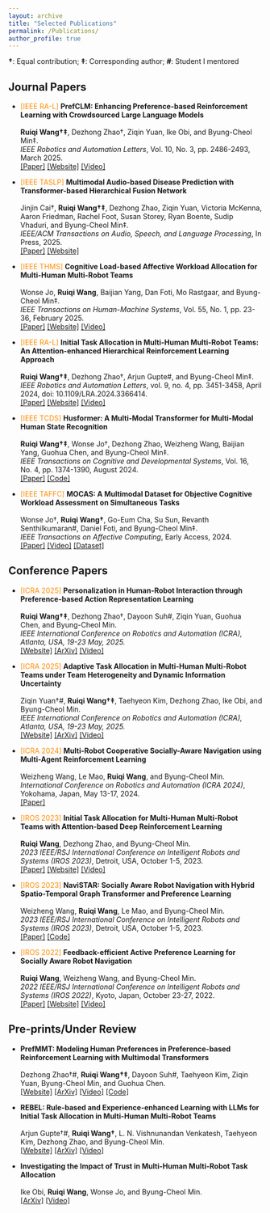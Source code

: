 ```yaml
---
layout: archive
title: "Selected Publications"
permalink: /Publications/
author_profile: true
---
```


**†**: Equal contribution; **‡**: Corresponding author; **#**: Student I mentored  

## Journal Papers 



<ul>
  <li> <span style="color: DarkOrange;">[IEEE RA-L]</span> <strong>PrefCLM: Enhancing Preference-based Reinforcement Learning with Crowdsourced Large Language Models</strong><br><br>
  <strong>Ruiqi Wang†‡</strong>, Dezhong Zhao†, Ziqin Yuan, Ike Obi, and Byung-Cheol Min‡.<br>
  <em>IEEE Robotics and Automation Letters</em>, Vol. 10, No. 3, pp. 2486-2493, March 2025.<br>
  <a href="https://arxiv.org/abs/2407.08213" target="_blank">[Paper]</a> <a href="https://prefclm.github.io/" target="_blank">[Website]</a> <a href="https://www.youtube.com/watch?v=0vyekC2fqrY" target="_blank">[Video]</a>
  </li>
</ul>

<ul>
  <li> <span style="color: DarkOrange;">[IEEE TASLP]</span> <strong>Multimodal Audio-based Disease Prediction with Transformer-based Hierarchical Fusion Network</strong><br><br>
  Jinjin Cai†, <strong>Ruiqi Wang†‡</strong>, Dezhong Zhao, Ziqin Yuan, Victoria McKenna, Aaron Friedman, Rachel Foot, Susan Storey, Ryan Boente, Sudip Vhaduri, and Byung-Cheol Min‡.<br>
  <em>IEEE/ACM Transactions on Audio, Speech, and Language Processing</em>, In Press, 2025.<br>
  <a href="https://arxiv.org/abs/2410.09289" target="_blank">[Paper]</a> <a href="https://sites.google.com/view/audformer" target="_blank">[Website]</a> 
  </li>
</ul>

<ul>
  <li><span style="color: DarkOrange;">[IEEE THMS]</span> <strong>Cognitive Load-based Affective Workload Allocation for Multi-Human Multi-Robot Teams</strong><br><br>
  Wonse Jo, <strong>Ruiqi Wang</strong>, Baijian Yang, Dan Foti, Mo Rastgaar, and Byung-Cheol Min‡.<br>
  <em>IEEE Transactions on Human-Machine Systems</em>, Vol. 55, No. 1, pp. 23-36, February 2025.<br>
  <a href="https://ieeexplore.ieee.org/document/10816723" target="_blank">[Paper]</a> <a href="https://sites.google.com/view/affective-workload-allocation/home" target="_blank">[Website]</a> <a href="https://www.youtube.com/watch?v=qrmAQqfdLZk" target="_blank">[Video]</a>
  </li>
</ul>


<ul>
  <li><span style="color: DarkOrange;">[IEEE RA-L]</span> <strong>Initial Task Allocation in Multi-Human Multi-Robot Teams: An Attention-enhanced Hierarchical Reinforcement Learning Approach</strong><br><br>
  <strong>Ruiqi Wang†‡</strong>, Dezhong Zhao†, Arjun Gupte#, and Byung-Cheol Min‡.<br>
  <em>IEEE Robotics and Automation Letters</em>, vol. 9, no. 4, pp. 3451-3458, April 2024, doi: 10.1109/LRA.2024.3366414.<br>
  <a href="https://ieeexplore.ieee.org/abstract/document/10436714" target="_blank">[Paper]</a> <a href="https://sites.google.com/view/ita-aehrl" target="_blank">[Website]</a> <a href="https://www.youtube.com/watch?v=wMXLYCuktRk" target="_blank">[Video]</a>
  </li>
</ul>

<ul>
  <li><span style="color: DarkOrange;">[IEEE TCDS]</span> <strong>Husformer: A Multi-Modal Transformer for Multi-Modal Human State Recognition</strong><br><br>
  <strong>Ruiqi Wang†‡</strong>, Wonse Jo†, Dezhong Zhao, Weizheng Wang, Baijian Yang, Guohua Chen, and Byung-Cheol Min‡.<br>
  <em>IEEE Transactions on Cognitive and Developmental Systems</em>, Vol. 16, No. 4, pp. 1374-1390, August 2024.<br>
  <a href="https://ieeexplore.ieee.org/document/10413204" target="_blank">[Paper]</a> <a href="https://github.com/SMARTlab-Purdue/Husformer" target="_blank">[Code]</a>
  </li>
</ul>

<ul>
  <li><span style="color: DarkOrange;">[IEEE TAFFC]</span> <strong>MOCAS: A Multimodal Dataset for Objective Cognitive Workload Assessment on Simultaneous Tasks</strong><br><br>
  Wonse Jo†, <strong>Ruiqi Wang†</strong>, Go-Eum Cha, Su Sun, Revanth Senthilkumaran#, Daniel Foti, and Byung-Cheol Min‡.<br>
  <em>IEEE Transactions on Affective Computing</em>, Early Access, 2024.<br>
  <a href="https://arxiv.org/pdf/2210.03065" target="_blank">[Paper]</a> <a href="https://www.youtube.com/watch?v=BxVVj7R9b70&feature=youtu.be" target="_blank">[Video]</a> <a href="https://zenodo.org/records/10396672" target="_blank">[Dataset]</a>
  </li>
</ul>

## Conference Papers 

<ul>
  <li> <span style="color: DarkOrange;">[ICRA 2025]</span> <strong>Personalization in Human-Robot Interaction through Preference-based Action Representation Learning</strong><br><br>
  <strong>Ruiqi Wang†‡</strong>,  Dezhong Zhao†, Dayoon Suh#, Ziqin Yuan, Guohua Chen, and Byung-Cheol Min.<br>
  <em>IEEE International Conference on Robotics and Automation (ICRA), Atlanta, USA, 19-23 May, 2025.</em><br>
    <a href="https://sites.google.com/view/pbarl/home" target="_blank">[Website]</a> <a href="https://arxiv.org/abs/2409.13822" target="_blank">[ArXiv]</a> <a href="https://youtu.be/LWmmS0uGsCw" target="_blank">[Video]</a>
  </li>
</ul>

<ul>
  <li> <span style="color: DarkOrange;">[ICRA 2025]</span> <strong>Adaptive Task Allocation in Multi-Human Multi-Robot Teams under Team Heterogeneity and Dynamic Information Uncertainty</strong><br><br>
  Ziqin Yuan†#, <strong>Ruiqi Wang†‡</strong>, Taehyeon Kim, Dezhong Zhao, Ike Obi, and Byung-Cheol Min.<br>
  <em>IEEE International Conference on Robotics and Automation (ICRA), Atlanta, USA, 19-23 May, 2025.</em><br>
    <a href="https://sites.google.com/view/ata-hrl/home" target="_blank">[Website]</a> <a href="https://arxiv.org/abs/2409.13824" target="_blank">[ArXiv]</a> <a href="https://www.youtube.com/watch?v=T5-DcMCpA5Q" target="_blank">[Video]</a>
  </li>
</ul>

<ul>
  <li><span style="color: DarkOrange;">[ICRA 2024]</span> <strong>Multi-Robot Cooperative Socially-Aware Navigation using Multi-Agent Reinforcement Learning</strong><br><br>
  Weizheng Wang, Le Mao, <strong>Ruiqi Wang</strong>, and Byung-Cheol Min.<br>
  <em>International Conference on Robotics and Automation (ICRA 2024)</em>, Yokohama, Japan, May 13-17, 2024.<br>
  <a href="https://arxiv.org/abs/2309.15234" target="_blank">[Paper]</a>
  </li>
</ul>

<ul>
  <li><span style="color: DarkOrange;">[IROS 2023]</span> <strong>Initial Task Allocation for Multi-Human Multi-Robot Teams with Attention-based Deep Reinforcement Learning</strong><br><br>
  <strong>Ruiqi Wang</strong>, Dezhong Zhao, and Byung-Cheol Min.<br>
  <em>2023 IEEE/RSJ International Conference on Intelligent Robots and Systems (IROS 2023)</em>, Detroit, USA, October 1-5, 2023.<br>
  <a href="https://arxiv.org/pdf/2303.02486" target="_blank">[Paper]</a> <a href="https://sites.google.com/view/ITA-AtRL" target="_blank">[Website]</a> <a href="https://www.youtube.com/watch?v=P_3nURWuSnk" target="_blank">[Video]</a>
  </li>
</ul>

<ul>
  <li><span style="color: DarkOrange;">[IROS 2023]</span> <strong>NaviSTAR: Socially Aware Robot Navigation with Hybrid Spatio-Temporal Graph Transformer and Preference Learning</strong><br><br>
  Weizheng Wang, <strong>Ruiqi Wang</strong>, Le Mao, and Byung-Cheol Min.<br>
  <em>2023 IEEE/RSJ International Conference on Intelligent Robots and Systems (IROS 2023)</em>, Detroit, USA, October 1-5, 2023.<br>
  <a href="https://arxiv.org/pdf/2304.05979" target="_blank">[Paper]</a> <a href="https://github.com/SMARTlab-Purdue/SAN-NaviSTAR" target="_blank">[Code]</a>
  </li>
</ul>

<ul>
  <li><span style="color: DarkOrange;">[IROS 2022]</span> <strong>Feedback-efficient Active Preference Learning for Socially Aware Robot Navigation</strong><br><br>
  <strong>Ruiqi Wang</strong>, Weizheng Wang, and Byung-Cheol Min.<br>
  <em>2022 IEEE/RSJ International Conference on Intelligent Robots and Systems (IROS 2022)</em>, Kyoto, Japan, October 23-27, 2022.<br>
  <a href="https://arxiv.org/abs/2109.02823" target="_blank">[Paper]</a> <a href="https://sites.google.com/view/san-fapl" target="_blank">[Website]</a> <a href="https://www.youtube.com/watch?v=ZVb5ZEzDKhM&feature=youtu.be" target="_blank">[Video]</a>
  </li>
</ul>

## Pre-prints/Under Review


<ul>
  <li> <strong>PrefMMT: Modeling Human Preferences in Preference-based Reinforcement Learning with Multimodal Transformers</strong><br><br>
  Dezhong Zhao†#, <strong>Ruiqi Wang†‡</strong>, Dayoon Suh#, Taehyeon Kim, Ziqin Yuan, Byung-Cheol Min, and Guohua Chen.<br>
    <a href="https://sites.google.com/view/prefmmt/home" target="_blank">[Website]</a> <a href="https://arxiv.org/abs/2409.13683" target="_blank">[ArXiv]</a> <a href="https://www.youtube.com/watch?v=_g1Nl4POPxo" target="_blank">[Video]</a> <a href="https://github.com/SMARTlab-Purdue/PrefMMT" target="_blank">[Code]</a>
  </li>
</ul>



<ul>
  <li> <strong>REBEL: Rule-based and Experience-enhanced Learning with LLMs for Initial Task Allocation in Multi-Human Multi-Robot Teams</strong><br><br>
  Arjun Gupte†#, <strong>Ruiqi Wang†</strong>, L. N. Vishnunandan Venkatesh, Taehyeon Kim, Dezhong Zhao, and Byung-Cheol Min.<br>
    <a href="https://sites.google.com/view/ita-rebel/home" target="_blank">[Website]</a> <a href="https://arxiv.org/abs/2409.16266" target="_blank">[ArXiv]</a> <a href="https://www.youtube.com/watch?v=HeGPVLd1Bps" target="_blank">[Video]</a>
  </li>
</ul>

<ul>
  <li> <strong>Investigating the Impact of Trust in Multi-Human Multi-Robot Task Allocation</strong><br><br>
  Ike Obi, <strong>Ruiqi Wang</strong>, Wonse Jo, and Byung-Cheol Min.<br>
    <a href="https://arxiv.org/abs/2409.16009" target="_blank">[ArXiv]</a> <a href="https://www.youtube.com/watch?v=75gRdjIpHD4" target="_blank">[Video]</a>
  </li>
</ul>
